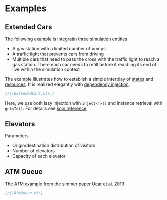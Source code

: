 # Examples

## Extended Cars

The following example is integratin three simulation entities

* A gas station with a limited number of pumps
* A traffic light that prevents cars from driving
* Multiple cars that need to pass the cross with the traffic light to reach a gas station. There each car needs to refill before it reaching its end of live within the simulation context

The example illustrates how to establish a simple interplay of  [states](state.md) and [resources](resource.md). It is realized elegantly with [dependency injection](basics.md#dependency-injection).

```kotlin
//{!ExtendedCars.kts!}
```

Here,  we use both lazy injection with `inject<T>()` and instance retrieval with `get<T>()`. For details see [koin reference](https://doc.insert-koin.io/#/koin-core/injection-parameters)


## Elevators

Parameters

* Origin/destination distribution of visitors
* Number of elevators
* Capacity of each elevator


## ATM Queue

The ATM example from the simmer paper [Ucar et al. 2019](https://www.jstatsoft.org/article/view/v090i02)


```kotlin
//{!AtmQueue.kt!}
```
